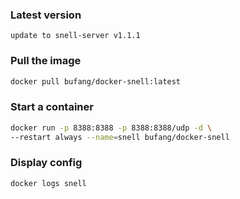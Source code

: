 ### Latest version

```
update to snell-server v1.1.1
```

### Pull the image

```bash
docker pull bufang/docker-snell:latest
```

### Start a container

```bash
docker run -p 8388:8388 -p 8388:8388/udp -d \
--restart always --name=snell bufang/docker-snell
```

### Display config

```bash
docker logs snell
```
